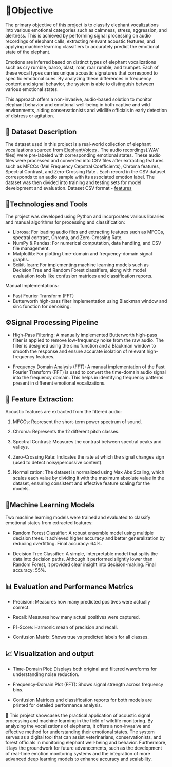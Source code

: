 # 🎯Objective
The primary objective of this project is to classify elephant vocalizations into various emotional categories such as calmness, stress, aggression, and alertness. This is achieved by performing signal processing on audio recordings of elephant calls, extracting relevant acoustic features, and applying machine learning classifiers to accurately predict the emotional state of the elephant.

Emotions are inferred based on distinct types of elephant vocalizations such as cry rumble, baroo, blast, roar, roar rumble, and trumpet. Each of these vocal types carries unique acoustic signatures that correspond to specific emotional cues. By analyzing these differences in frequency content and signal behavior, the system is able to distinguish between various emotional states.

This approach offers a non-invasive, audio-based solution to monitor elephant behavior and emotional well-being in both captive and wild environments, aiding conservationists and wildlife officials in early detection of distress or agitation.

## 📂 Dataset Description
The dataset used in this project is a real-world collection of elephant vocalizations sourced from [ElephantVoices](https://www.elephantvoices.org/)  . The audio recordings(.WAV files) were pre-labeled with corresponding emotional states. These audio files were processed and converted into CSV files after extracting features such as MFCCs (Mel Frequency Cepstral Coefficients), Chroma features, Spectral Contrast, and Zero-Crossing Rate . Each record in the CSV dataset corresponds to an audio sample with its associated emotion label. The dataset was then divided into training and testing sets for model development and evaluation.
Dataset CSV format - [features](https://1drv.ms/x/c/1d593e6a448c4948/EeBO5c060vpLvvR16kUfJroBmjecgtzpeNcGLJCzbzsbvQ?e=IwB5EZ)

## 🔧Technologies and Tools 
The project was developed using Python and incorporates various libraries and manual algorithms for processing and classification:
*  Librosa: For loading audio files and extracting features such as MFCCs, spectral contrast, Chroma, and Zero-Crossing Rate.
*  NumPy & Pandas: For numerical computation, data handling, and CSV file management.
*  Matplotlib: For plotting time-domain and frequency-domain signal graphs.
*  Scikit-learn: For implementing machine learning models such as Decision Tree and Random Forest classifiers, along with model evaluation tools like confusion matrices and classification reports.

Manual Implementations:
*  Fast Fourier Transform (FFT)
*  Butterworth high-pass filter implementation using Blackman window and sinc function for denoising.

## ⚙️Signal Processing Pipeline

* High-Pass Filtering:
A manually implemented Butterworth high-pass filter is applied to remove low-frequency noise from the raw audio. The filter is designed using the sinc function and a Blackman window to smooth the response and ensure accurate isolation of relevant high-frequency features.

* Frequency Domain Analysis (FFT):
A manual implementation of the Fast Fourier Transform (FFT) is used to convert the time-domain audio signal into the frequency domain. This helps in identifying frequency patterns present in different emotional vocalizations.

## 🚀 Feature Extraction:
Acoustic features are extracted from the filtered audio:
1) MFCCs: Represent the short-term power spectrum of sound.

2) Chroma: Represents the 12 different pitch classes.

3) Spectral Contrast: Measures the contrast between spectral peaks and valleys.

4) Zero-Crossing Rate: Indicates the rate at which the signal changes sign (used to detect noisy/percussive content).

5) Normalization: The dataset is normalized using Max Abs Scaling, which scales each value by dividing it with the maximum absolute value in the dataset, ensuring consistent and effective feature scaling for the models.


## 🚀Machine Learning Models
Two machine learning models were trained and evaluated to classify emotional states from extracted features:

- Random Forest Classifier: A robust ensemble model using multiple decision trees. It achieved higher accuracy and better generalization by reducing overfitting. Final accuracy: 64%.

- Decision Tree Classifier: A simple, interpretable model that splits the data into decision paths. Although it performed slightly lower than Random Forest, it provided clear insight into decision-making. Final accuracy: 55%.


## 📊 Evaluation and Performance Metrics 

- Precision: Measures how many predicted positives were actually correct.

- Recall: Measures how many actual positives were captured.

- F1-Score: Harmonic mean of precision and recall.

- Confusion Matrix: Shows true vs predicted labels for all classes.



## 📈 Visualization and output 

- Time-Domain Plot: Displays both original and filtered waveforms for understanding noise reduction.
  
- Frequency-Domain Plot (FFT): Shows signal strength across frequency bins.
  
- Confusion Matrices and classification reports for both models are printed for detailed performance analysis.



🐘 This project showcases the practical application of acoustic signal processing and machine learning in the field of wildlife monitoring. By analyzing the vocalizations of elephants, it offers a non-invasive and effective method for understanding their emotional states. The system serves as a digital tool that can assist veterinarians, conservationists, and forest officials in monitoring elephant well-being and behavior. Furthermore, it lays the groundwork for future advancements, such as the development of real-time emotion monitoring systems and the integration of more advanced deep learning models to enhance accuracy and scalability.
